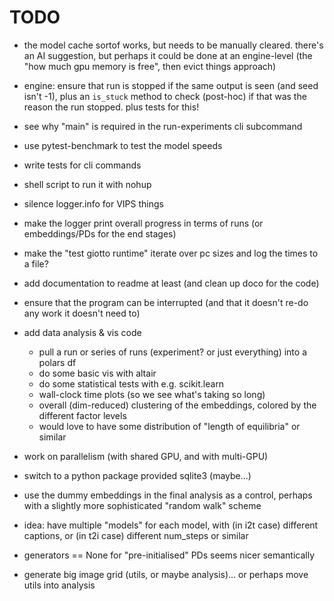 # TODO

- the model cache sortof works, but needs to be manually cleared. there's an AI
  suggestion, but perhaps it could be done at an engine-level (the "how much gpu
  memory is free", then evict things approach)

- engine: ensure that run is stopped if the same output is seen (and seed isn't
  -1), plus an `is_stuck` method to check (post-hoc) if that was the reason the
  run stopped. plus tests for this!

- see why "main" is required in the run-experiments cli subcommand

- use pytest-benchmark to test the model speeds

- write tests for cli commands

- shell script to run it with nohup

- silence logger.info for VIPS things

- make the logger print overall progress in terms of runs (or embeddings/PDs for
  the end stages)

- make the "test giotto runtime" iterate over pc sizes and log the times to a
  file?

- add documentation to readme at least (and clean up doco for the code)

- ensure that the program can be interrupted (and that it doesn't re-do any work
  it doesn't need to)

- add data analysis & vis code

  - pull a run or series of runs (experiment? or just everything) into a polars
    df
  - do some basic vis with altair
  - do some statistical tests with e.g. scikit.learn
  - wall-clock time plots (so we see what's taking so long)
  - overall (dim-reduced) clustering of the embeddings, colored by the different
    factor levels
  - would love to have some distribution of "length of equilibria" or similar

- work on parallelism (with shared GPU, and with multi-GPU)

- switch to a python package provided sqlite3 (maybe...)

- use the dummy embeddings in the final analysis as a control, perhaps with a
  slightly more sophisticated "random walk" scheme

- idea: have multiple "models" for each model, with (in i2t case) different
  captions, or (in t2i case) different num_steps or similar

- generators == None for "pre-initialised" PDs seems nicer semantically

- generate big image grid (utils, or maybe analysis)... or perhaps move utils
  into analysis
